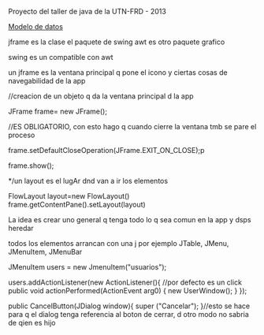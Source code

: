 Proyecto del taller de java de la UTN-FRD - 2013

[Modelo de datos](http://yuml.me/9461cdff)

jframe es la clase el paquete de swing 
awt es otro paquete grafico

swing es un compatible con awt

un jframe es la ventana principal q pone el icono y ciertas cosas de navegabilidad de la app


//creacion de un objeto q da la ventana principal d la app

JFrame frame= new JFrame();

//ES OBLIGATORIO, con esto hago q cuando cierre la ventana tmb se pare el proceso

frame.setDefaultCloseOperation(JFrame.EXIT_ON_CLOSE);p

frame.show();


*/un layout es el lugAr dnd van a ir los elementos

FlowLayout layout=new FlowLayout()
frame.getContentPane().setLayout(layout)


La idea es crear uno general q tenga todo lo q sea comun en la app y dsps heredar

todos los elementos arrancan con una j por ejemplo JTable, JMenu, JMenuItem, JMenuBar

JMenuItem users = new JmenuItem("usuarios");

users.addActionListener(new ActionListener(){
	//por defecto es un click
	public void actionPerformed(ActionEvent arg0)
	{
		new UserWindow();
	}
});

public CancelButton(JDialog window){
	super ("Cancelar");
}//esto se hace para q el dialog tenga referencia al boton de cerrar, d otro modo no sabria de qien es hijo